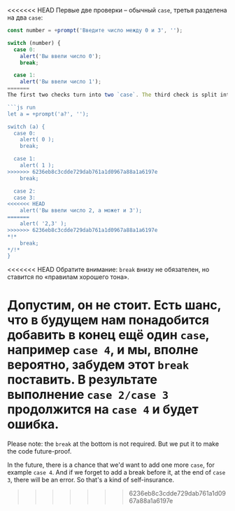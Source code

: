 <<<<<<< HEAD
Первые две проверки – обычный `case`, третья разделена на два `case`:

```js run
const number = +prompt('Введите число между 0 и 3', '');

switch (number) {
  case 0:
    alert('Вы ввели число 0');
    break;

  case 1:
    alert('Вы ввели число 1');
=======
The first two checks turn into two `case`. The third check is split into two cases:

```js run
let a = +prompt('a?', '');

switch (a) {
  case 0:
    alert( 0 );
    break;

  case 1:
    alert( 1 );
>>>>>>> 6236eb8c3cdde729dab761a1d0967a88a1a6197e
    break;

  case 2:
  case 3:
<<<<<<< HEAD
    alert('Вы ввели число 2, а может и 3');
=======
    alert( '2,3' );
>>>>>>> 6236eb8c3cdde729dab761a1d0967a88a1a6197e
*!*
    break;
*/!*
}
```

<<<<<<< HEAD
Обратите внимание: `break` внизу не обязателен, но ставится по «правилам хорошего тона».

Допустим, он не стоит. Есть шанс, что в будущем нам понадобится добавить в конец ещё один `case`, например `case 4`, и мы, вполне вероятно, забудем этот `break` поставить. В результате выполнение `case 2/case 3` продолжится на `case 4` и будет ошибка.
=======
Please note: the `break` at the bottom is not required. But we put it to make the code future-proof.

In the future, there is a chance that we'd want to add one more `case`, for example `case 4`. And if we forget to add a break before it, at the end of `case 3`, there will be an error. So that's a kind of self-insurance.
>>>>>>> 6236eb8c3cdde729dab761a1d0967a88a1a6197e
